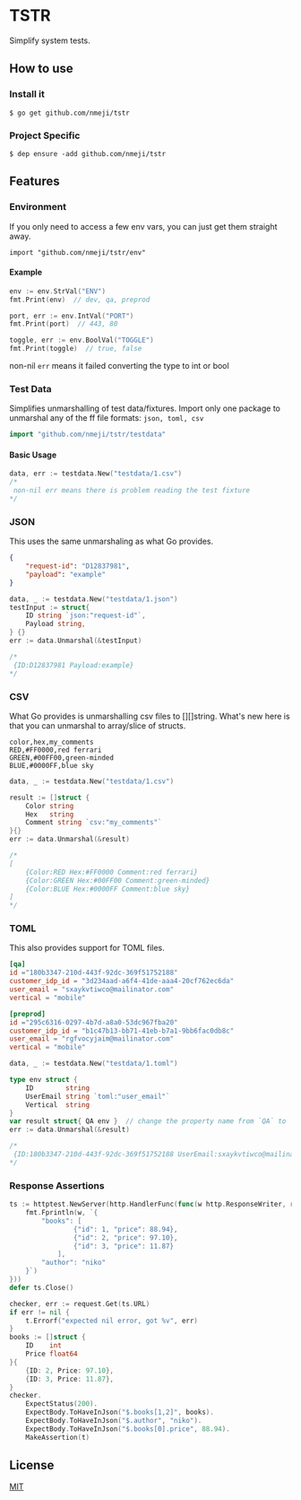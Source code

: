 # TSTR

Simplify system tests.

## How to use

### Install it

```shell
$ go get github.com/nmeji/tstr
```

### Project Specific

```shell
$ dep ensure -add github.com/nmeji/tstr
```

## Features

### Environment

If you only need to access a few env vars, you can just get them straight away.

```import "github.com/nmeji/tstr/env"```

#### Example

```go
env := env.StrVal("ENV")
fmt.Print(env)  // dev, qa, preprod
```

```go
port, err := env.IntVal("PORT")
fmt.Print(port)  // 443, 80
```

```go
toggle, err := env.BoolVal("TOGGLE")
fmt.Print(toggle)  // true, false
```

non-nil `err` means it failed converting the type to int or bool

### Test Data

Simplifies unmarshalling of test data/fixtures. Import only one package to unmarshal any of the ff file formats: `json, toml, csv`

```go
import "github.com/nmeji/tstr/testdata"
```

#### Basic Usage

```go
data, err := testdata.New("testdata/1.csv")
/*
 non-nil err means there is problem reading the test fixture
*/
```

### JSON

This uses the same unmarshaling as what Go provides.

```json
{
    "request-id": "D12837981",
    "payload": "example"
}
```

```go
data, _ := testdata.New("testdata/1.json")
testInput := struct{
    ID string `json:"request-id"`,
    Payload string,
} {}
err := data.Unmarshal(&testInput)

/*
 {ID:D12837981 Payload:example}
*/
```

### CSV

What Go provides is unmarshalling csv files to [][]string. What's new here is that you can unmarshal to array/slice of structs.

```csv
color,hex,my_comments
RED,#FF0000,red ferrari
GREEN,#00FF00,green-minded
BLUE,#0000FF,blue sky
```

```go
data, _ := testdata.New("testdata/1.csv")

result := []struct {
    Color string
    Hex   string
    Comment string `csv:"my_comments"`
}{}
err := data.Unmarshal(&result)

/*
[
    {Color:RED Hex:#FF0000 Comment:red ferrari}
    {Color:GREEN Hex:#00FF00 Comment:green-minded}
    {Color:BLUE Hex:#0000FF Comment:blue sky}
]
*/
```

### TOML

This also provides support for TOML files.

```toml
[qa]
id ="180b3347-210d-443f-92dc-369f51752188"
customer_idp_id = "3d234aad-a6f4-41de-aaa4-20cf762ec6da"
user_email = "sxaykvtiwco@mailinator.com"
vertical = "mobile"

[preprod]
id ="295c6316-0297-4b7d-a8a0-53dc967fba20"
customer_idp_id = "b1c47b13-bb71-41eb-b7a1-9bb6fac0db8c"
user_email = "rgfvocyjaim@mailinator.com"
vertical = "mobile"
```

```go
data, _ := testdata.New("testdata/1.toml")

type env struct {
    ID        string
    UserEmail string `toml:"user_email"`
    Vertical  string
}
var result struct{ QA env }  // change the property name from `QA` to `Preprod` if you want [preprod]
err := data.Unmarshal(&result)

/*
 {ID:180b3347-210d-443f-92dc-369f51752188 UserEmail:sxaykvtiwco@mailinator.com Vertical:mobile}
*/
```

### Response Assertions

```go
ts := httptest.NewServer(http.HandlerFunc(func(w http.ResponseWriter, r *http.Request) {
    fmt.Fprintln(w, `{
        "books": [
                {"id": 1, "price": 88.94},
                {"id": 2, "price": 97.10},
                {"id": 3, "price": 11.87}
            ],
        "author": "niko"
    }`)
}))
defer ts.Close()

checker, err := request.Get(ts.URL)
if err != nil {
    t.Errorf("expected nil error, got %v", err)
}
books := []struct {
    ID    int
    Price float64
}{
    {ID: 2, Price: 97.10},
    {ID: 3, Price: 11.87},
}
checker.
    ExpectStatus(200).
    ExpectBody.ToHaveInJson("$.books[1,2]", books).
    ExpectBody.ToHaveInJson("$.author", "niko").
    ExpectBody.ToHaveInJson("$.books[0].price", 88.94).
    MakeAssertion(t)
```

## License

[MIT](LICENSE)